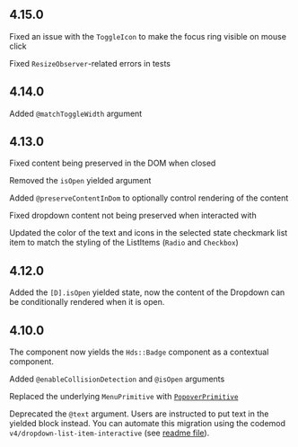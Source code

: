 ## 4.15.0

Fixed an issue with the `ToggleIcon` to make the focus ring visible on mouse click

Fixed `ResizeObserver`-related errors in tests

## 4.14.0

Added `@matchToggleWidth` argument

## 4.13.0

Fixed content being preserved in the DOM when closed

Removed the `isOpen` yielded argument

Added `@preserveContentInDom` to optionally control rendering of the content

Fixed dropdown content not being preserved when interacted with

Updated the color of the text and icons in the selected state checkmark list item to match the styling of the ListItems (`Radio` and `Checkbox`)

## 4.12.0

Added the `[D].isOpen` yielded state, now the content of the Dropdown can be conditionally rendered when it is open.

## 4.10.0

The component now yields the `Hds::Badge` component as a contextual component.

Added `@enableCollisionDetection` and `@isOpen` arguments

Replaced the underlying `MenuPrimitive` with [`PopoverPrimitive`](/utilities/popover-primitive)

Deprecated the `@text` argument. Users are instructed to put text in the yielded block instead. You can automate this migration using the codemod `v4/dropdown-list-item-interactive` (see [readme file](https://github.com/hashicorp/design-system/tree/main/packages/codemods/transforms/v4/dropdown-list-item-interactive)).
